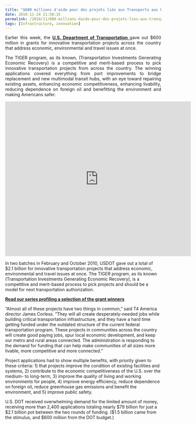 ```yaml
---
title: "$600 millions d'aide pour des projets liés aux Transports aux USA"
date: 2010-11-24 21:50:15
permalink: /2010/11/600-millions-daide-pour-des-projets-lies-aux-transports-aux-usa.html
tags: [Infrastructure, innovation]
---
```


<p style="text-align: justify;">Earlier this week, the <strong><a href="http://t4america.org/blog/2010/10/22/tiger-map-launch/" target="_blank">U.S. Department of Transportation </a></strong>gave out $600 million in grants for innovative transportation projects across the country that address economic, environmental and travel issues at once.</p> <p style="text-align: justify;">The TIGER program, as its known, (Transportation Investments Generating Economic Recovery) is a competitive and merit-based process to pick innovative transportation projects from across the country. The winning applications covered everything from port improvements to bridge replacement and new multimodal transit hubs, with an eye toward repairing existing assets, enhancing economic competitiveness, enhancing livability, reducing dependence on foreign oil and benefitting the environment and making Americans safer.</p> <p><iframe frameborder="0" height="500" src="http://www.batchgeo.com/map/t4america-tiger" width="600"></iframe></p>   <!--more-->  In two batches in February and October 2010, USDOT gave out a total of $2.1 billion for innovative transportation projects that address economic, environmental and travel issues at once. The TIGER program, as its known (Transportation Investments Generating Economic Recovery), is a competitive and merit-based process to pick projects and should be a model for next transportation authorization. <p><strong><a href="http://t4america.org/tag/tiger-series">Read our series profiling a selection of the grant winners</a></strong></p> <p>“Almost all of these projects have two things in common,” said T4 America director James Corless. ”They will all create desperately-needed jobs while building critical transportation infrastructure, and they have a hard time getting funded under the outdated structure of the current federal transportation program. These projects in communities across the country will create good paying jobs, spur local economic development, and keep our metro and rural areas connected. The administration is responding to the demand for funding that can help make communities of all sizes more livable, more competitive and more connected.”</p> <p>Project applications had to show multiple benefits, with priority given to these criteria: 1) that projects improve the condition of existing facilities and systems, 2) contribute to the economic competitiveness of the U.S. over the medium- to long-term, 3) improve the quality of living and working environments for people, 4) improve energy efficiency, reduce dependence on foreign oil, reduce greenhouse gas emissions and benefit the environment, and 5) improve public safety.</p> <p>U.S. DOT received overwhelming demand for the limited amount of money, receiving more than 2,400 applications totaling nearly $79 billion for just a $2.1 billion pot between the two rounds of funding. ($1.5 billion came from the stimulus, and $600 million from the DOT budget.)</p>
